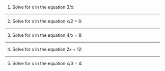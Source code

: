 1. Solve for x in the equation 3/x:

---

2. Solve for x in the equation x/2 = 6:

---

3. Solve for x in the equation 4/x = 8:

---

4. Solve for x in the equation 2x = 12:

---

5. Solve for x in the equation x/3 = 4: